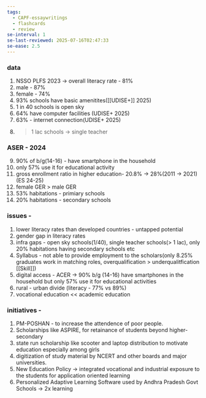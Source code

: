 ```yaml
---
tags:
  - CAPF-essaywritings
  - flashcards
  - review
se-interval: 1
se-last-reviewed: 2025-07-16T02:47:33
se-ease: 2.5
---
```

### data
1. NSSO PLFS 2023 -> overall literacy rate - 81%
2. male - 87%
3. female - 74%
4. 93% schools have basic amenitites([[UDISE+]] 2025)
5. 1 in 40 schools is open sky
6. 64% have computer facilities (UDISE+ 2025)
7. 63% - internet connection(UDISE+ 2025)
8. > 1 lac schools -> single teacher 

 ### ASER - 2024
9. 90% of b/g(14-16) - have smartphone in the household
10. only 57% use it for educational activity
11. gross enrollment ratio in higher education- 20.8% -> 28%(2011 -> 2021)(ES 24-25)
12. female GER > male GER
13. 53% habitations - primiary schools
14. 20% habitations - secondary schools
### issues - 
1. lower literacy rates than developed countries - untapped potential
2. gender gap in literacy rates
3. infra gaps - open sky schools(1/40), single teacher schools(> 1 lac), only 20% habitations having secondary schools etc
4. Syllabus - not able to provide employment to the scholars(only 8.25% graduates work in matching roles, overqualification > underqualitfication [[Skill]])
5. digital access - ACER -> 90% b/g (14-16) have smartphones in the household but only 57% use it for educational activities
6. rural - urban divide (literacy - 77% vs 89%)
7. vocational education << academic education
### initiatives - 
1. PM-POSHAN - to increase the attendence of poor people.
2. Scholarships like ASPIRE, for retainance of students beyond higher-secondary
3. state run scholarship like scooter and laptop distribution to motivate education especially among girls
4. digitization of study material by NCERT and other boards and major universities.
5. New Education Policy -> integrated vocational and industrial exposure to the students for application oriented learning
6. Personalized Adaptive Learning Software used by Andhra Pradesh Govt Schools -> 2x learning 

